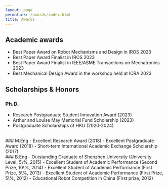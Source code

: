 ```yaml
---
layout: page
permalink: /awards/index.html
title: Awards
---
```


## Academic awards
- Best Paper Award on Robot Mechanisms and Design in IROS 2023
- Best Paper Award Finalist in IROS 2023
- Best Paper Award Finalist in IEEE/ASME Transactions on Mechatronics 2023
- Best Mechanical Design Award in the workshop held at ICRA 2023

## Scholarships & Honors
### Ph.D.
- Research Postgraduate Student Innovation Award (2023)
- Arthur and Louise May Memorial Fund Scholarship (2023)
- Postgraduate Scholarships of HKU (2020-2024)
<br>
### M.Eng
- Excellent Research Award (2018)
- Excellent Postgraduate Award (2018)
- Short-term International Academic Exchange Scholarship (2017)
<br>
### B.Eng
- Outstanding Graduate of Shenzhen University (University Level, 5\%, 2015)
- Excellent Student of Academic Performance (Second Prize, 10\%, 2014)
- Excellent Student of Academic Performance (First Prize, 5\%, 2013)
- Excellent Student of Academic Performance (First Prize, 5\%, 2012)
- Educational Robot Competition in China (First prize, 2012)


<!-- - May 2023：**XiamenAir Scholarship** (about $1400)<br>One of the highest scholarships in Fujian Province.
- March 2023：Second Prize Scholarship of FZU ($1400)
- Sep 2022: Best Student Project Award of Maynooth (€100)
- Sep 2022：First Prize Scholarship of FZU ($2100)
- March 2022：First Prize Scholarship of FZU ($2100)
- Sep 2021：Third Prize Scholarship of FZU ($700)
- March 2021：First Prize Scholarship of FZU ($2100)<br>Combined degree scholarship between FZU and Maynooth. -->

<!-- ## Competitions -->

<!-- - May 2023：**Finalist Award** in Mathematical Contest In Modeling (Top 1% of all 20508 paper)
- May 2023：Third Prize in Milan Design Week China Design Exhibition (powered by my girlfriend)
- Dec 2022：**First Prize** (Fujian Competition Area) in China Undergraduate Mathematical Contest in Modeling (Top 8%)
- Oct 2022：Maynooth International Engineering College Best Student Project in Academic Year 2022
- Aug 2022： Third Prize in China National College Student Computer Design Competition
- June 2022：Second Prize in Fujian College Student Computer Design Competition
- June 2022：**Champion** of 100-meter Freestyle Swimming Competition of Fuzhou University
- June 2022：Third Prize in the 13th "Nanwei" Cup Mathematical Mathematical Contest in Modeling
- May 2022：Third Prize (Short Videos Group) in China National College Student New Media Competition -->

<!-- ## Honors -->

<!-- - May 2023：Outstanding Student Leaders of Fuzhou University
- Sep 2022：Nomination for China National Scholarship (3/1200)
- June 2022：Nomination for China Telecom Scholarship (1/900)
- April 2022：**Top 10 Best Volunteers (Only 10/30000)** of Fuzhou University
- July 2021：Outstanding volunteer at 44th session of the World Heritage Committee
- May 2021：Merit Student of Fuzhou University
- April 2021：Outstanding volunteer at 4th Digital China Summit -->

<!-- ## Services -->

<!-- - Sep 2022 - Sep 2023：IEEE Student Membership
- Sep 2021 - Sep 2022：Deputy President of Volunteer Department, Youth League Committee, Fuzhou University
- Sep 2020 - Sep 2021：Monitor of Maynooth International Engineering College, Fuzhou University -->

<!-- Lastest Update: 21th May 2023 &nbsp; [中文 (Chinese Version)](https://caihanlin.com/awards-zh/) -->
